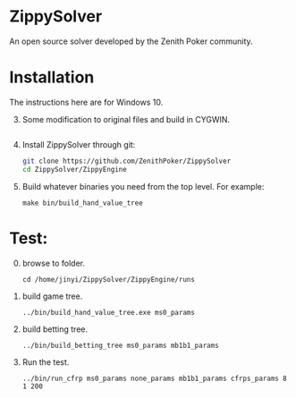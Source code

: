 # ZippySolver 

An open source solver developed by the Zenith Poker community.

# Installation

The instructions here are for Windows 10.

3. Some modification to original files and build in CYGWIN.
    ```

5.  Install ZippySolver through git:

    ```bash
    git clone https://github.com/ZenithPoker/ZippySolver
    cd ZippySolver/ZippyEngine
    ```
	
6.	Build whatever binaries you need from the top level. For example:

	```
	make bin/build_hand_value_tree
	```



# Test: 
0. browse to folder.
	```
	cd /home/jinyi/ZippySolver/ZippyEngine/runs
	```
1. build game tree.

	```
	../bin/build_hand_value_tree.exe ms0_params
	```
2. build betting tree.

	```
	../bin/build_betting_tree ms0_params mb1b1_params
	```
3. Run the test.

	```
	../bin/run_cfrp ms0_params none_params mb1b1_params cfrps_params 8 1 200
	```